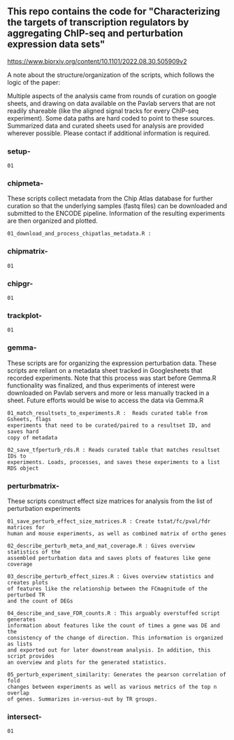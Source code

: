 ## This repo contains the code for "Characterizing the targets of transcription regulators by aggregating ChIP-seq and perturbation expression data sets"
https://www.biorxiv.org/content/10.1101/2022.08.30.505909v2


A note about the structure/organization of the scripts, which follows the logic of the paper:

Multiple aspects of the analysis came from rounds of curation on google sheets, and drawing on data
available on the Pavlab servers that are not readily shareable (like the aligned signal tracks
for every ChIP-seq experiment). Some data paths are hard coded to point to these sources. Summarized 
data and curated sheets used for analysis are provided wherever possible. Please contact if additional 
information is required.


### setup-

````
01
````


### chipmeta-
These scripts collect metadata from the Chip Atlas database for further curation
so that the underlying samples (fastq files) can be downloaded and submitted
to the ENCODE pipeline. Information of the resulting experiments are then
organized and plotted.

```
01_download_and_process_chipatlas_metadata.R : 
```

### chipmatrix-

```
01
```

### chipgr-

```
01
```

### trackplot-

```
01
````

### gemma-
These scripts are for organizing the expression perturbation data. These scripts
are reliant on a metadata sheet tracked in Googlesheets that recorded 
experiments. Note that this process was start before Gemma.R functionality was 
finalized, and thus experiments of interest were downloaded on Pavlab servers 
and more or less manually tracked in a sheet. Future efforts would be wise to 
access the data via Gemma.R

```
01_match_resultsets_to_experiments.R :  Reads curated table from Gsheets, flags
experiments that need to be curated/paired to a resultset ID, and saves hard
copy of metadata

02_save_tfperturb_rds.R : Reads curated table that matches resultset IDs to 
experiments. Loads, processes, and saves these experiments to a list RDS object
```

### perturbmatrix-
These scripts construct effect size matrices for analysis from the list of
perturbation experiments 

```
01_save_perturb_effect_size_matrices.R : Create tstat/fc/pval/fdr matrices for
human and mouse experiments, as well as combined matrix of ortho genes

02_describe_perturb_meta_and_mat_coverage.R : Gives overview statistics of the
assembled perturbation data and saves plots of features like gene coverage

03_describe_perturb_effect_sizes.R : Gives overview statistics and creates plots
of features like the relationship between the FCmagnitude of the perturbed TR 
and the count of DEGs

04_describe_and_save_FDR_counts.R : This arguably overstuffed script generates
information about features like the count of times a gene was DE and the 
consistency of the change of direction. This information is organized as lists
and exported out for later downstream analysis. In addition, this script provides
an overview and plots for the generated statistics.

05_perturb_experiment_similarity: Generates the pearson correlation of fold
changes between experiments as well as various metrics of the top n overlap
of genes. Summarizes in-versus-out by TR groups.
```

### intersect-
```
01
```
